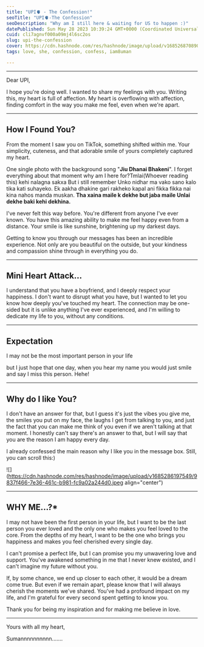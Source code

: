 ```yaml
---
title: "UPI🫀 - The Confession!"
seoTitle: "UPI🫀-The Confession"
seoDescription: "Why am I still here & waiting for US to happen :)"
datePublished: Sun May 28 2023 10:39:24 GMT+0000 (Coordinated Universal Time)
cuid: cli7agnvf000a09mj4l6sc2os
slug: upi-the-confession
cover: https://cdn.hashnode.com/res/hashnode/image/upload/v1685268708909/8d8327a5-a214-4699-aa51-4b5815d136af.png
tags: love, she, confession, confess, iam8uman

---
```


---

Dear UPI,

  
I hope you're doing well. I wanted to share my feelings with you. Writing this, my heart is full of affection. My heart is overflowing with affection, finding comfort in the way you make me feel, even when we're apart.

---

## How I Found You?

From the moment I saw you on TikTok, something shifted within me. Your simplicity, cuteness, and that adorable smile of yours completely captured my heart.

One single photo with the background song "**Jiu Dhanai Bhakeni**". I forget everything about that moment why am I here for?Tmlai(Whoever reading this) kehi nalagna sakxa But i still remember Unko nidhar ma vako sano kalo tika kati suhayeko. Ek aakha dhakine gari rakheko kapal ani fikka fikka nai kina nahos manda muskan. **Tha xaina maile k dekhe but jaba maile Unlai dekhe baki kehi dekhina.**

I've never felt this way before. You're different from anyone I've ever known. You have this amazing ability to make me feel happy even from a distance. Your smile is like sunshine, brightening up my darkest days.

Getting to know you through our messages has been an incredible experience. Not only are you beautiful on the outside, but your kindness and compassion shine through in everything you do.

---

## Mini Heart Attack...

I understand that you have a boyfriend, and I deeply respect your happiness. I don't want to disrupt what you have, but I wanted to let you know how deeply you've touched my heart. The connection may be one-sided but it is unlike anything I've ever experienced, and I'm willing to dedicate my life to you, without any conditions.

---

## Expectation

I may not be the most important person in your life

but I just hope that one day, when you hear my name you would just smile and say I miss this person. Hehe!

---

## Why do I like You?

I don't have an answer for that, but I guess it's just the vibes you give me, the smiles you put on my face, the laughs I get from talking to you, and just the fact that you can make me think of you even if we aren't talking at that moment. I honestly can't say there's an answer to that, but I will say that you are the reason I am happy every day.

I already confessed the main reason why I like you in the message box. Still, you can scroll this:)

![](https://cdn.hashnode.com/res/hashnode/image/upload/v1685286197549/9837f466-7e36-461c-b981-fc9a02a244d0.jpeg align="center")

---

## WHY ME...?\*

I may not have been the first person in your life, but I want to be the last person you ever loved and the only one who makes you feel loved to the core. From the depths of my heart, I want to be the one who brings you happiness and makes you feel cherished every single day.

I can't promise a perfect life, but I can promise you my unwavering love and support. You've awakened something in me that I never knew existed, and I can't imagine my future without you.

If, by some chance, we end up closer to each other, it would be a dream come true. But even if we remain apart, please know that I will always cherish the moments we've shared. You've had a profound impact on my life, and I'm grateful for every second spent getting to know you.

Thank you for being my inspiration and for making me believe in love.

---

Yours with all my heart,

Sumannnnnnnnnn.......